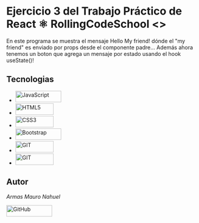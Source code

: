 # Ejercicio 3 del Trabajo Práctico de React ⚛ RollingCodeSchool <>

En este programa se muestra el mensaje Hello My friend! dónde el "my friend" es enviado por props desde el componente padre... Además ahora tenemos un boton que agrega un mensaje por estado usando el hook useState()!

## Tecnologias

<ul>
  <li>
    <img src="https://img.shields.io/badge/JavaScript-323330?style=for-the-badge&logo=javascript&logoColor=F7DF1E" alt="JavaScript" width="120" height="30">
  </li>
  <li>
    <img src="https://img.shields.io/badge/HTML5-E34F26?style=for-the-badge&logo=html5&logoColor=white" alt="HTML5" width="100" height="30">
  </li>
  <li>
    <img src="https://img.shields.io/badge/CSS3-1572B6?style=for-the-badge&logo=css3&logoColor=white" alt="CSS3" width="100" height="30">
  </li>
  <li>
    <img src="https://img.shields.io/badge/Bootstrap-563D7C?style=for-the-badge&logo=bootstrap&logoColor=white" alt="Bootstrap" width="120" height="30">
  </li>
  <li>
    <img src="https://img.shields.io/badge/GIT-E44C30?style=for-the-badge&logo=git&logoColor=white" alt="GIT" width="100" height="30">
  </li>
  <li>
    <img src="https://img.shields.io/badge/-ReactJs-61DAFB?logo=react&logoColor=white&style=for-the-badge" alt="GIT" width="100" height="30">
  </li>
</ul>


## Autor

*Armas Mauro Nahuel*

<a href="https://github.com/mauroarms">
    <img src="https://img.shields.io/badge/mauroarms-100000?style=for-the-badge&logo=github&logoColor=white" alt="GitHub" width="120" height="30">
</a>
